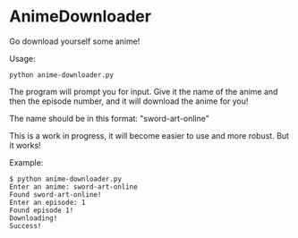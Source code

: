 AnimeDownloader
===============

Go download yourself some anime!

Usage:

    python anime-downloader.py

The program will prompt you for input. Give it the name of the anime and then the episode number, and it will download the anime for you!

The name should be in this format: "sword-art-online"

This is a work in progress, it will become easier to use and more robust. But it works!

Example:
```
$ python anime-downloader.py
Enter an anime: sword-art-online
Found sword-art-online!
Enter an episode: 1
Found episode 1!
Downloading!
Success!
